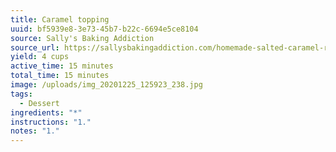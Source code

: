 ```yaml
---
title: Caramel topping
uuid: bf5939e8-3e73-45b7-b22c-6694e5ce8104
source: Sally's Baking Addiction
source_url: https://sallysbakingaddiction.com/homemade-salted-caramel-recipe/#tasty-recipes-68127
yield: 4 cups
active_time: 15 minutes
total_time: 15 minutes
image: /uploads/img_20201225_125923_238.jpg
tags:
  - Dessert
ingredients: "*"
instructions: "1."
notes: "1."
---
```

